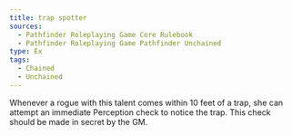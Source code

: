 ```yaml
---
title: trap spotter
sources:
  - Pathfinder Roleplaying Game Core Rulebook
  - Pathfinder Roleplaying Game Pathfinder Unchained
type: Ex
tags:
  - Chained
  - Unchained
---
```


Whenever a rogue with this talent comes within 10 feet of a trap, she can attempt an immediate Perception check to notice the trap. This check should be made in secret by the GM.
